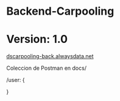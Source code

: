 # Backend-Carpooling
# Version: 1.0

[dscarpooling-back.alwaysdata.net](dscarpooling-back.alwaysdata.net)

Coleccion de Postman en docs/


/user:
{
    
}